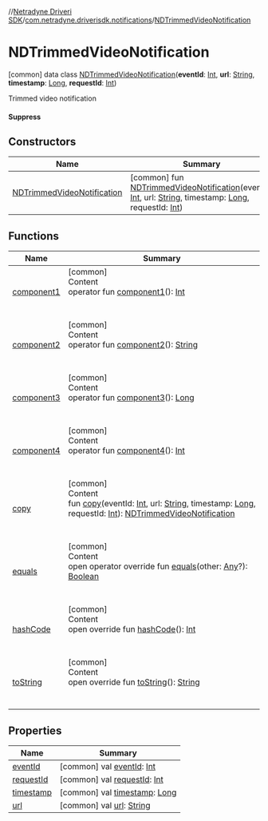 //[Netradyne Driveri SDK](../../index.md)/[com.netradyne.driverisdk.notifications](../index.md)/[NDTrimmedVideoNotification](index.md)



# NDTrimmedVideoNotification  
 [common] data class [NDTrimmedVideoNotification](index.md)(**eventId**: [Int](https://kotlinlang.org/api/latest/jvm/stdlib/kotlin/-int/index.html), **url**: [String](https://kotlinlang.org/api/latest/jvm/stdlib/kotlin/-string/index.html), **timestamp**: [Long](https://kotlinlang.org/api/latest/jvm/stdlib/kotlin/-long/index.html), **requestId**: [Int](https://kotlinlang.org/api/latest/jvm/stdlib/kotlin/-int/index.html))

Trimmed video notification



#### Suppress  
   


## Constructors  
  
|  Name|  Summary| 
|---|---|
| <a name="com.netradyne.driverisdk.notifications/NDTrimmedVideoNotification/NDTrimmedVideoNotification/#kotlin.Int#kotlin.String#kotlin.Long#kotlin.Int/PointingToDeclaration/"></a>[NDTrimmedVideoNotification](-n-d-trimmed-video-notification.md)| <a name="com.netradyne.driverisdk.notifications/NDTrimmedVideoNotification/NDTrimmedVideoNotification/#kotlin.Int#kotlin.String#kotlin.Long#kotlin.Int/PointingToDeclaration/"></a> [common] fun [NDTrimmedVideoNotification](-n-d-trimmed-video-notification.md)(eventId: [Int](https://kotlinlang.org/api/latest/jvm/stdlib/kotlin/-int/index.html), url: [String](https://kotlinlang.org/api/latest/jvm/stdlib/kotlin/-string/index.html), timestamp: [Long](https://kotlinlang.org/api/latest/jvm/stdlib/kotlin/-long/index.html), requestId: [Int](https://kotlinlang.org/api/latest/jvm/stdlib/kotlin/-int/index.html))   <br>


## Functions  
  
|  Name|  Summary| 
|---|---|
| <a name="com.netradyne.driverisdk.notifications/NDTrimmedVideoNotification/component1/#/PointingToDeclaration/"></a>[component1](component1.md)| <a name="com.netradyne.driverisdk.notifications/NDTrimmedVideoNotification/component1/#/PointingToDeclaration/"></a>[common]  <br>Content  <br>operator fun [component1](component1.md)(): [Int](https://kotlinlang.org/api/latest/jvm/stdlib/kotlin/-int/index.html)  <br><br><br>
| <a name="com.netradyne.driverisdk.notifications/NDTrimmedVideoNotification/component2/#/PointingToDeclaration/"></a>[component2](component2.md)| <a name="com.netradyne.driverisdk.notifications/NDTrimmedVideoNotification/component2/#/PointingToDeclaration/"></a>[common]  <br>Content  <br>operator fun [component2](component2.md)(): [String](https://kotlinlang.org/api/latest/jvm/stdlib/kotlin/-string/index.html)  <br><br><br>
| <a name="com.netradyne.driverisdk.notifications/NDTrimmedVideoNotification/component3/#/PointingToDeclaration/"></a>[component3](component3.md)| <a name="com.netradyne.driverisdk.notifications/NDTrimmedVideoNotification/component3/#/PointingToDeclaration/"></a>[common]  <br>Content  <br>operator fun [component3](component3.md)(): [Long](https://kotlinlang.org/api/latest/jvm/stdlib/kotlin/-long/index.html)  <br><br><br>
| <a name="com.netradyne.driverisdk.notifications/NDTrimmedVideoNotification/component4/#/PointingToDeclaration/"></a>[component4](component4.md)| <a name="com.netradyne.driverisdk.notifications/NDTrimmedVideoNotification/component4/#/PointingToDeclaration/"></a>[common]  <br>Content  <br>operator fun [component4](component4.md)(): [Int](https://kotlinlang.org/api/latest/jvm/stdlib/kotlin/-int/index.html)  <br><br><br>
| <a name="com.netradyne.driverisdk.notifications/NDTrimmedVideoNotification/copy/#kotlin.Int#kotlin.String#kotlin.Long#kotlin.Int/PointingToDeclaration/"></a>[copy](copy.md)| <a name="com.netradyne.driverisdk.notifications/NDTrimmedVideoNotification/copy/#kotlin.Int#kotlin.String#kotlin.Long#kotlin.Int/PointingToDeclaration/"></a>[common]  <br>Content  <br>fun [copy](copy.md)(eventId: [Int](https://kotlinlang.org/api/latest/jvm/stdlib/kotlin/-int/index.html), url: [String](https://kotlinlang.org/api/latest/jvm/stdlib/kotlin/-string/index.html), timestamp: [Long](https://kotlinlang.org/api/latest/jvm/stdlib/kotlin/-long/index.html), requestId: [Int](https://kotlinlang.org/api/latest/jvm/stdlib/kotlin/-int/index.html)): [NDTrimmedVideoNotification](index.md)  <br><br><br>
| <a name="kotlin/Any/equals/#kotlin.Any?/PointingToDeclaration/"></a>[equals](../../com.netradyne.driverisdk.video/-n-d-video-a-p-i/index.md#%5Bkotlin%2FAny%2Fequals%2F%23kotlin.Any%3F%2FPointingToDeclaration%2F%5D%2FFunctions%2F106651406)| <a name="kotlin/Any/equals/#kotlin.Any?/PointingToDeclaration/"></a>[common]  <br>Content  <br>open operator override fun [equals](../../com.netradyne.driverisdk.video/-n-d-video-a-p-i/index.md#%5Bkotlin%2FAny%2Fequals%2F%23kotlin.Any%3F%2FPointingToDeclaration%2F%5D%2FFunctions%2F106651406)(other: [Any](https://kotlinlang.org/api/latest/jvm/stdlib/kotlin/-any/index.html)?): [Boolean](https://kotlinlang.org/api/latest/jvm/stdlib/kotlin/-boolean/index.html)  <br><br><br>
| <a name="kotlin/Any/hashCode/#/PointingToDeclaration/"></a>[hashCode](../../com.netradyne.driverisdk.video/-n-d-video-a-p-i/index.md#%5Bkotlin%2FAny%2FhashCode%2F%23%2FPointingToDeclaration%2F%5D%2FFunctions%2F106651406)| <a name="kotlin/Any/hashCode/#/PointingToDeclaration/"></a>[common]  <br>Content  <br>open override fun [hashCode](../../com.netradyne.driverisdk.video/-n-d-video-a-p-i/index.md#%5Bkotlin%2FAny%2FhashCode%2F%23%2FPointingToDeclaration%2F%5D%2FFunctions%2F106651406)(): [Int](https://kotlinlang.org/api/latest/jvm/stdlib/kotlin/-int/index.html)  <br><br><br>
| <a name="kotlin/Any/toString/#/PointingToDeclaration/"></a>[toString](../../com.netradyne.driverisdk.video/-n-d-video-a-p-i/index.md#%5Bkotlin%2FAny%2FtoString%2F%23%2FPointingToDeclaration%2F%5D%2FFunctions%2F106651406)| <a name="kotlin/Any/toString/#/PointingToDeclaration/"></a>[common]  <br>Content  <br>open override fun [toString](../../com.netradyne.driverisdk.video/-n-d-video-a-p-i/index.md#%5Bkotlin%2FAny%2FtoString%2F%23%2FPointingToDeclaration%2F%5D%2FFunctions%2F106651406)(): [String](https://kotlinlang.org/api/latest/jvm/stdlib/kotlin/-string/index.html)  <br><br><br>


## Properties  
  
|  Name|  Summary| 
|---|---|
| <a name="com.netradyne.driverisdk.notifications/NDTrimmedVideoNotification/eventId/#/PointingToDeclaration/"></a>[eventId](event-id.md)| <a name="com.netradyne.driverisdk.notifications/NDTrimmedVideoNotification/eventId/#/PointingToDeclaration/"></a> [common] val [eventId](event-id.md): [Int](https://kotlinlang.org/api/latest/jvm/stdlib/kotlin/-int/index.html)   <br>
| <a name="com.netradyne.driverisdk.notifications/NDTrimmedVideoNotification/requestId/#/PointingToDeclaration/"></a>[requestId](request-id.md)| <a name="com.netradyne.driverisdk.notifications/NDTrimmedVideoNotification/requestId/#/PointingToDeclaration/"></a> [common] val [requestId](request-id.md): [Int](https://kotlinlang.org/api/latest/jvm/stdlib/kotlin/-int/index.html)   <br>
| <a name="com.netradyne.driverisdk.notifications/NDTrimmedVideoNotification/timestamp/#/PointingToDeclaration/"></a>[timestamp](timestamp.md)| <a name="com.netradyne.driverisdk.notifications/NDTrimmedVideoNotification/timestamp/#/PointingToDeclaration/"></a> [common] val [timestamp](timestamp.md): [Long](https://kotlinlang.org/api/latest/jvm/stdlib/kotlin/-long/index.html)   <br>
| <a name="com.netradyne.driverisdk.notifications/NDTrimmedVideoNotification/url/#/PointingToDeclaration/"></a>[url](url.md)| <a name="com.netradyne.driverisdk.notifications/NDTrimmedVideoNotification/url/#/PointingToDeclaration/"></a> [common] val [url](url.md): [String](https://kotlinlang.org/api/latest/jvm/stdlib/kotlin/-string/index.html)   <br>

